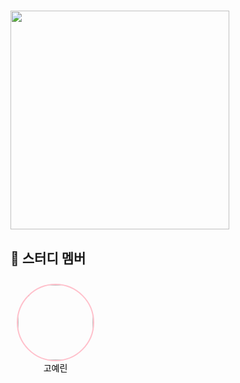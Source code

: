 <h1>
<img width="350" src="https://img.shields.io/badge/모던--리액트--deep--dive-000?style=for-the-badge&logo=React&logoColor=blue">
</h1>

## :bow: 스터디 멤버

<div align="center" style="border: 1px solid none; padding: 10px; display: inline-block;">
    <img src="https://github.com/yerinko.png" width="120" height="120" style="border-radius: 50%; border: 2px solid #ffc0cb;"/>
    <br>
    <a href="https://github.com/yerinko" style="text-decoration: none; color: black;">고예린</a>
</div>    